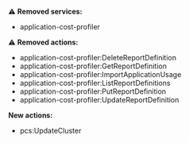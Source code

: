 :warning: **Removed services:**

- application-cost-profiler

:warning: **Removed actions:**

- application-cost-profiler:DeleteReportDefinition
- application-cost-profiler:GetReportDefinition
- application-cost-profiler:ImportApplicationUsage
- application-cost-profiler:ListReportDefinitions
- application-cost-profiler:PutReportDefinition
- application-cost-profiler:UpdateReportDefinition

**New actions:**

- pcs:UpdateCluster
